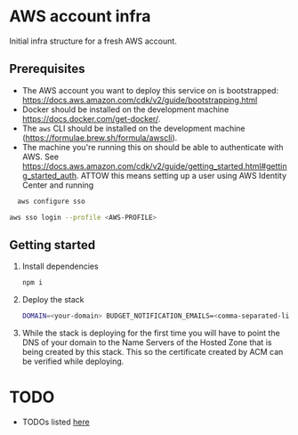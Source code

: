 # AWS account infra

Initial infra structure for a fresh AWS account.

## Prerequisites

- The AWS account you want to deploy this service on is bootstrapped: https://docs.aws.amazon.com/cdk/v2/guide/bootstrapping.html
- Docker should be installed on the development machine https://docs.docker.com/get-docker/.
- The `aws` CLI should be installed on the development machine (https://formulae.brew.sh/formula/awscli).
- The machine you're running this on should be able to authenticate with AWS. See https://docs.aws.amazon.com/cdk/v2/guide/getting_started.html#getting_started_auth. ATTOW this means setting up a user using AWS Identity Center and running

```bash
  aws configure sso
```

```bash
aws sso login --profile <AWS-PROFILE>
```

## Getting started

1. Install dependencies
   ```bash
   npm i
   ```
2. Deploy the stack
   ```bash
   DOMAIN=<your-domain> BUDGET_NOTIFICATION_EMAILS=<comma-separated-list-of-emails> npm run deploy --profile <AWS-PROFILE>
   ```
3. While the stack is deploying for the first time you will have to point the DNS of your domain to the Name Servers of the Hosted Zone that is being created by this stack. This so the certificate created by ACM can be verified while deploying.

# TODO

- TODOs listed [here](TODO.md)
